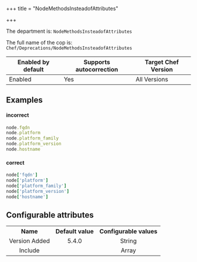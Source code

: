 +++
title = "NodeMethodsInsteadofAttributes"

+++

<!-- This content is automatically generated. See https://github.com/chef/chef-web-docs/blob/main/generated/README.md -->

The department is: `NodeMethodsInsteadofAttributes`

The full name of the cop is: `Chef/Deprecations/NodeMethodsInsteadofAttributes`

| Enabled by default | Supports autocorrection | Target Chef Version |
| --- | --- | --- |
| Enabled | Yes | All Versions |

## Examples


#### incorrect

```ruby
node.fqdn
node.platform
node.platform_family
node.platform_version
node.hostname
```

#### correct

```ruby
node['fqdn']
node['platform']
node['platform_family']
node['platform_version']
node['hostname']
```

## Configurable attributes

<table>
<tbody><tr>
<th>Name</th>
<th>Default value</th>
<th>Configurable values</th>
</tr>
<tr>
<td style="text-align:center">Version Added</td>
<td style="text-align:center">5.4.0</td>
<td style="text-align:center">String</td>
</tr>
<tr><td style="text-align:center">Include</td>
<td style="text-align:center"><ul>
</ul>
</td>
<td style="text-align:center">Array</td>
</tr></tbody></table>
